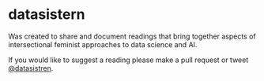 # datasistern

Was created to share and document readings that bring together aspects of intersectional feminist approaches to data science and AI.

If you would like to suggest a reading please make a pull request or tweet [@datasistren](https://twitter.com/datasistren).
